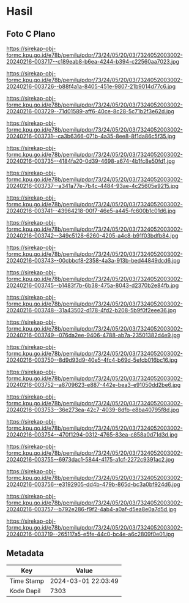 # Hasil

## Foto C Plano

https://sirekap-obj-formc.kpu.go.id/e78b/pemilu/pdpr/73/24/05/20/03/7324052003002-20240216-003717--c189eab8-b6ea-4244-b394-c22560aa7023.jpg

https://sirekap-obj-formc.kpu.go.id/e78b/pemilu/pdpr/73/24/05/20/03/7324052003002-20240216-003726--b88f4a1a-8405-451e-9807-21b9014d77c6.jpg

https://sirekap-obj-formc.kpu.go.id/e78b/pemilu/pdpr/73/24/05/20/03/7324052003002-20240216-003729--71d01589-aff6-40ce-8c28-5c71b2f3e62d.jpg

https://sirekap-obj-formc.kpu.go.id/e78b/pemilu/pdpr/73/24/05/20/03/7324052003002-20240216-003731--ca3b6366-071b-4a35-8ee8-8f1da86c5f35.jpg

https://sirekap-obj-formc.kpu.go.id/e78b/pemilu/pdpr/73/24/05/20/03/7324052003002-20240216-003735--4184fa20-0d39-4698-a674-4b1fc8e50fd1.jpg

https://sirekap-obj-formc.kpu.go.id/e78b/pemilu/pdpr/73/24/05/20/03/7324052003002-20240216-003737--a341a77e-7b4c-4484-93ae-4c25605e9215.jpg

https://sirekap-obj-formc.kpu.go.id/e78b/pemilu/pdpr/73/24/05/20/03/7324052003002-20240216-003741--43964218-00f7-46e5-a445-fc600b1c01d6.jpg

https://sirekap-obj-formc.kpu.go.id/e78b/pemilu/pdpr/73/24/05/20/03/7324052003002-20240216-003742--349c5128-6260-4205-a4c8-b91f03bdfb84.jpg

https://sirekap-obj-formc.kpu.go.id/e78b/pemilu/pdpr/73/24/05/20/03/7324052003002-20240216-003743--00cbbcf8-2358-4a3a-913b-bed44849dcd6.jpg

https://sirekap-obj-formc.kpu.go.id/e78b/pemilu/pdpr/73/24/05/20/03/7324052003002-20240216-003745--b1483f7b-6b38-475a-8043-d2370b2e84fb.jpg

https://sirekap-obj-formc.kpu.go.id/e78b/pemilu/pdpr/73/24/05/20/03/7324052003002-20240216-003748--31a43502-d178-4fd2-b208-5b9f0f2eee36.jpg

https://sirekap-obj-formc.kpu.go.id/e78b/pemilu/pdpr/73/24/05/20/03/7324052003002-20240216-003749--076da2ee-9406-4788-ab7a-23501382d4e9.jpg

https://sirekap-obj-formc.kpu.go.id/e78b/pemilu/pdpr/73/24/05/20/03/7324052003002-20240216-003750--8d9d93d9-40e5-4fc4-b69d-5efcb016bc16.jpg

https://sirekap-obj-formc.kpu.go.id/e78b/pemilu/pdpr/73/24/05/20/03/7324052003002-20240216-003752--a8709623-e887-442e-bea3-e91050dd2be6.jpg

https://sirekap-obj-formc.kpu.go.id/e78b/pemilu/pdpr/73/24/05/20/03/7324052003002-20240216-003753--36e273ea-42c7-4039-8dfb-e8ba40795f8d.jpg

https://sirekap-obj-formc.kpu.go.id/e78b/pemilu/pdpr/73/24/05/20/03/7324052003002-20240216-003754--470f1294-0312-4765-83ea-c858a0d71d3d.jpg

https://sirekap-obj-formc.kpu.go.id/e78b/pemilu/pdpr/73/24/05/20/03/7324052003002-20240216-003755--6973dac1-5844-4175-a1cf-2272c9391ac2.jpg

https://sirekap-obj-formc.kpu.go.id/e78b/pemilu/pdpr/73/24/05/20/03/7324052003002-20240216-003756--e3192905-dd4b-479b-865d-bc3a0bf924d6.jpg

https://sirekap-obj-formc.kpu.go.id/e78b/pemilu/pdpr/73/24/05/20/03/7324052003002-20240216-003757--b792e286-f9f2-4ab4-a0af-d5ea8e0a7d5d.jpg

https://sirekap-obj-formc.kpu.go.id/e78b/pemilu/pdpr/73/24/05/20/03/7324052003002-20240216-003719--265117a5-e5fe-44c0-bc4e-a6c2809f0e01.jpg


## Metadata

| Key        | Value               |
| ---------- | ------------------- |
| Time Stamp | 2024-03-01 22:03:49 |
| Kode Dapil | 7303                |



